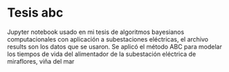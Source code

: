 # Tesis abc
Jupyter notebook usado en mi tesis de algoritmos bayesianos computacionales con aplicación a subestaciones eléctricas, el archivo results son los datos que se usaron.
Se aplicó el método ABC para modelar los tiempos de vida del alimentador de la subestación eléctrica de miraflores, viña del mar
